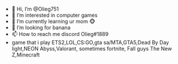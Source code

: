 - 👋 Hi, I’m @Olieg751
- 👀 I’m interested in computer games
- 🌱 I’m currently learning ur mom 🐵
- 🍌 I’m looking for banana
- 📫 How to reach me discord Olieg#1889
- game that i play ETS2,LOL,CS:GO,gta sa/MTA,GTA5,Dead By Day light,NEON Abyss,Valorant, sometimes fortnite, Fall guys The New Z,Minecraft
